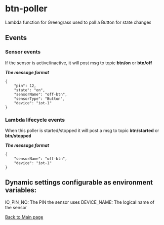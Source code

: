 # btn-poller
Lambda function for Greengrass used to poll a Button for state changes

## Events

### Sensor events
If the sensor is active/inactive, it will post msg to topic **btn/on** or **btn/off**

***The message format***
```
{
    "pin": 12,
    "state": "on",
    "sensorName": "off-btn",
    "sensorType": "Button",
    "device": "iot-1"
}
```

### Lambda lifecycle events
When this poller is started/stopped it will post a msg to topic **btn/started** or **btn/stopped**

***The message format***
```
{
    "sensorName": "off-btn",
    "device": "iot-1"
}
```


## Dynamic settings configurable as environment variables:
IO_PIN_NO: The PIN the sensor uses
DEVICE_NAME: The logical name of the sensor


[Back to Main page](../README.md)